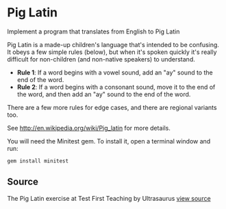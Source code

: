 # Pig Latin

Implement a program that translates from English to Pig Latin

Pig Latin is a made-up children's language that's intended to be
confusing. It obeys a few simple rules (below), but when it's spoken
quickly it's really difficult for non-children (and non-native speakers)
to understand.

- **Rule 1**: If a word begins with a vowel sound, add an "ay" sound to
  the end of the word.
- **Rule 2**: If a word begins with a consonant sound, move it to the
  end of the word, and then add an "ay" sound to the end of the word.

There are a few more rules for edge cases, and there are regional
variants too.

See <http://en.wikipedia.org/wiki/Pig_latin> for more details.

You will need the Minitest gem. To install it, open a
terminal window and run:

    gem install minitest

## Source

The Pig Latin exercise at Test First Teaching by Ultrasaurus [view source](https://github.com/ultrasaurus/test-first-teaching/blob/master/learn_ruby/pig_latin/)
